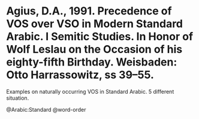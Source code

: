 # Agius, D.A., 1991. Precedence of VOS over VSO in Modern Standard Arabic. I Semitic Studies. In Honor of Wolf Leslau on the Occasion of his eighty-fifth Birthday. Weisbaden: Otto Harrassowitz, ss 39–55.

Examples on naturally occurring VOS in Standard Arabic. 5 different situation.

@Arabic:Standard
@word-order
